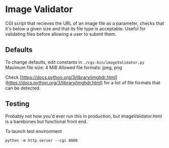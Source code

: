 # Image Validator
CGI script that recieves the URL of an image file as a parameter, checks that it's below a given size and that its file type is acceptable. Useful for validating files before allowing a user to submit them. 

## Defaults
To change defaults, edit constants in `./cgi-bin/imageValidator.py`
Maximum file size: 4 MiB
Allowed file formats: jpeg, png

Check [https://docs.python.org/3/library/imghdr.html](https://docs.python.org/3/library/imghdr.html) for a list of file formats that can be detected.

## Testing
Probably not how you'd ever run this in production, but imageValidator.html is a barebones but functional front end.

To launch test environment

`python -m http.server --cgi 8000`

